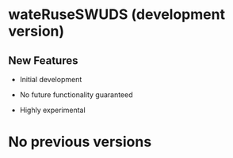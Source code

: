 # wateRuseSWUDS (development version)

## New Features

* Initial development

* No future functionality guaranteed

* Highly experimental

# No previous versions 

